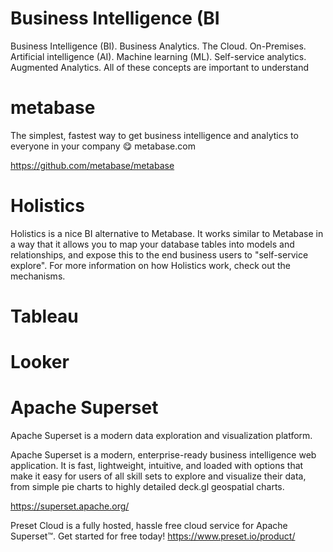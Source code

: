 # Business Intelligence (BI

Business Intelligence (BI). Business Analytics. The Cloud. On-Premises. Artificial intelligence (AI). Machine learning (ML). Self-service analytics. Augmented Analytics. All of these concepts are important to understand


# metabase

The simplest, fastest way to get business intelligence and analytics to everyone in your company 😋
metabase.com 

https://github.com/metabase/metabase



# Holistics

Holistics is a nice BI alternative to Metabase. It works similar to Metabase in a way that it allows you to map your database tables into models and relationships, and expose this to the end business users to "self-service explore". For more information on how Holistics work, check out the mechanisms.

# Tableau


# Looker

# Apache Superset

Apache Superset is a modern data exploration and visualization platform.

Apache Superset is a modern, enterprise-ready business intelligence web application. It is fast, lightweight, intuitive, and loaded with options that make it easy for users of all skill sets to explore and visualize their data, from simple pie charts to highly detailed deck.gl geospatial charts.

https://superset.apache.org/

Preset Cloud is a fully hosted, hassle free cloud service for Apache Superset™. Get started for free today!
https://www.preset.io/product/